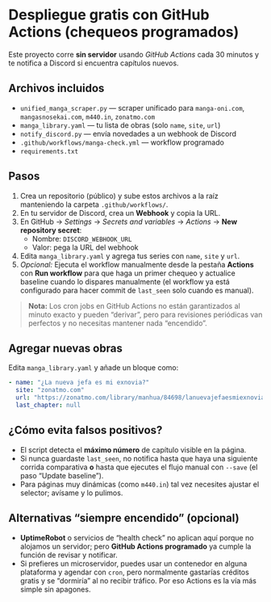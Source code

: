 # Despliegue gratis con GitHub Actions (chequeos programados)

Este proyecto corre **sin servidor** usando *GitHub Actions* cada 30 minutos y te notifica a Discord si encuentra capítulos nuevos.

## Archivos incluidos
- `unified_manga_scraper.py` — scraper unificado para `manga-oni.com`, `mangasnosekai.com`, `m440.in`, `zonatmo.com`
- `manga_library.yaml` — tu lista de obras (solo `name`, `site`, `url`)
- `notify_discord.py` — envía novedades a un webhook de Discord
- `.github/workflows/manga-check.yml` — workflow programado
- `requirements.txt`

## Pasos
1. Crea un repositorio (público) y sube estos archivos a la raíz manteniendo la carpeta `.github/workflows/`.
2. En tu servidor de Discord, crea un **Webhook** y copia la URL.
3. En GitHub → *Settings* → *Secrets and variables* → *Actions* → **New repository secret**:
   - Nombre: `DISCORD_WEBHOOK_URL`
   - Valor: pega la URL del webhook
4. Edita `manga_library.yaml` y agrega tus series con `name`, `site` y `url`.
5. *Opcional:* Ejecuta el workflow manualmente desde la pestaña **Actions** con **Run workflow** para que haga un primer chequeo y actualice baseline cuando lo dispares manualmente (el workflow ya está configurado para hacer commit de `last_seen` solo cuando es manual).

> **Nota:** Los cron jobs en GitHub Actions no están garantizados al minuto exacto y pueden “derivar”, pero para revisiones periódicas van perfectos y no necesitas mantener nada “encendido”.

## Agregar nuevas obras
Edita `manga_library.yaml` y añade un bloque como:
```yaml
- name: "¿La nueva jefa es mi exnovia?"
  site: "zonatmo.com"
  url: "https://zonatmo.com/library/manhua/84698/lanuevajefaesmiexnovia"
  last_chapter: null
```

## ¿Cómo evita falsos positivos?
- El script detecta el **máximo número** de capítulo visible en la página.
- Si nunca guardaste `last_seen`, no notifica hasta que haya una siguiente corrida comparativa **o** hasta que ejecutes el flujo manual con `--save` (el paso “Update baseline”).
- Para páginas muy dinámicas (como `m440.in`) tal vez necesites ajustar el selector; avísame y lo pulimos.

## Alternativas “siempre encendido” (opcional)
- **UptimeRobot** o servicios de “health check” no aplican aquí porque no alojamos un servidor; pero **GitHub Actions programado** ya cumple la función de revisar y notificar.
- Si prefieres un microservidor, puedes usar un contenedor en alguna plataforma y agendar con `cron`, pero normalmente gastarías créditos gratis y se “dormiría” al no recibir tráfico. Por eso Actions es la vía más simple sin apagones.

